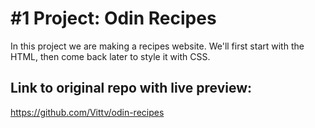 # #1 Project: Odin Recipes

In this project we are making a recipes website.
We'll first start with the HTML, then come back later to style it with CSS.

## Link to original repo with live preview:

https://github.com/Vittv/odin-recipes